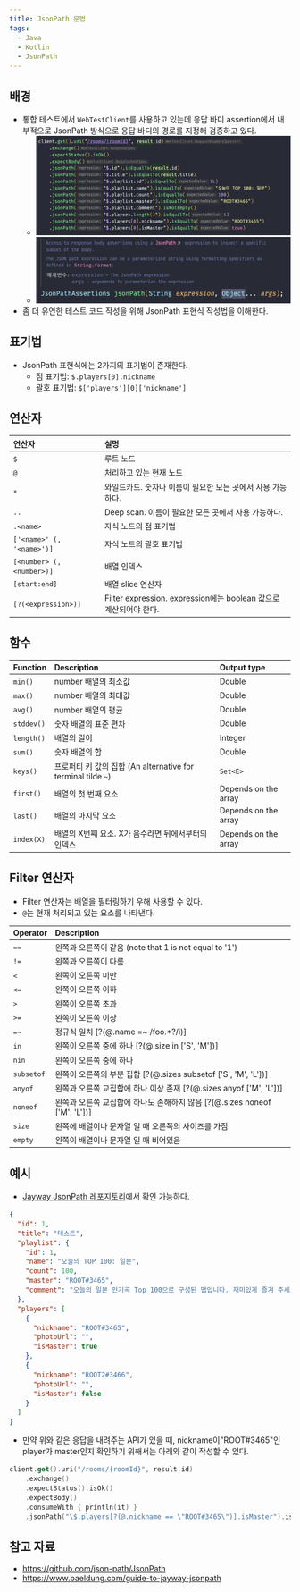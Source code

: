 ```yaml
---
title: JsonPath 문법
tags:
  - Java
  - Kotlin
  - JsonPath
---
```

## 배경

- 통합 테스트에서 `WebTestClient`를 사용하고 있는데 응답 바디 assertion에서 내부적으로 JsonPath 방식으로 응답 바디의 경로를 지정해 검증하고 있다.
	- ![](assets/Pasted%20image%2020241028194317.png)
	- ![](assets/Pasted%20image%2020241028194359.png)
- 좀 더 유연한 테스트 코드 작성을 위해 JsonPath 표현식 작성법을 이해한다.

## 표기법

- JsonPath 표현식에는 2가지의 표기법이 존재한다.
	- 점 표기법: `$.players[0].nickname`
	- 괄호 표기법: `$['players'][0]['nickname']`

## 연산자

| 연산자                       | 설명                                                    |
| :------------------------ | :---------------------------------------------------- |
| `$`                       | 루트 노드                                                 |
| `@`                       | 처리하고 있는 현재 노드                                         |
| `*`                       | 와일드카드. 숫자나 이름이 필요한 모든 곳에서 사용 가능하다.                    |
| `..`                      | Deep scan. 이름이 필요한 모든 곳에서 사용 가능하다.                    |
| `.<name>`                 | 자식 노드의 점 표기법                                          |
| `['<name>' (, '<name>')]` | 자식 노드의 괄호 표기법                                         |
| `[<number> (, <number>)]` | 배열 인덱스                                                |
| `[start:end]`             | 배열 slice 연산자                                          |
| `[?(<expression>)]`       | Filter expression. expression에는 boolean 값으로 계산되어야 한다. |

## 함수

| Function   | Description                                          | Output type          |
| :--------- | :--------------------------------------------------- | :------------------- |
| `min()`    | number 배열의 최소값                                       | Double               |
| `max()`    | number 배열의 최대값                                       | Double               |
| `avg()`    | number 배열의 평균                                        | Double               |
| `stddev()` | 숫자 배열의 표준 편차                                         | Double               |
| `length()` | 배열의 길이                                               | Integer              |
| `sum()`    | 숫자 배열의 합                                             | Double               |
| `keys()`   | 프로퍼티 키 값의 집합 (An alternative for terminal tilde `~`) | `Set<E>`             |
| `first()`  | 배열의 첫 번째 요소                                          | Depends on the array |
| `last()`   | 배열의 마지막 요소                                           | Depends on the array |
| `index(X)` | 배열의 X번쨰 요소. X가 음수라면 뒤에서부터의 인덱스                       | Depends on the array |

## Filter 연산자

- Filter 연산자는 배열을 필터링하기 우해 사용할 수 있다.
- `@`는 현재 처리되고 있는 요소를 나타낸다.

| Operator   | Description                                             |
| :--------- | :------------------------------------------------------ |
| `==`       | 왼쪽과 오른쪽이 같음 (note that 1 is not equal to '1')           |
| `!=`       | 왼쪽과 오른쪽이 다름                                             |
| `<`        | 왼쪽이 오른쪽 미만                                              |
| `<=`       | 왼쪽이 오른쪽 이하                                              |
| `>`        | 왼쪽이 오른쪽 초과                                              |
| `>=`       | 왼쪽이 오른쪽 이상                                              |
| `=~`       | 정규식 일치 [?(@.name =~ /foo.*?/i)]                         |
| `in`       | 왼쪽이 오른쪽 중에 하나 [?(@.size in ['S', 'M'])]                 |
| `nin`      | 왼쪽이 오른쪽 중에 하나                                           |
| `subsetof` | 왼쪽이 오른쪽의 부분 집합 [?(@.sizes subsetof ['S', 'M', 'L'])]    |
| `anyof`    | 왼쪽과 오른쪽 교집합에 하나 이상 존재 [?(@.sizes anyof ['M', 'L'])]     |
| `noneof`   | 왼쪽과 오른쪽 교집합에 하나도 존해하지 않음 [?(@.sizes noneof ['M', 'L'])] |
| `size`     | 왼쪽에 배열이나 문자열 일 때 오른쪽의 사이즈를 가짐                           |
| `empty`    | 왼쪽이 배열이나 문자열 일 때 비어있음                                   |

## 예시

- [Jayway JsonPath 레포지토리](https://github.com/json-path/JsonPath?tab=readme-ov-file#path-examples)에서 확인 가능하다.

```json
{  
  "id": 1,  
  "title": "테스트",  
  "playlist": {  
    "id": 1,  
    "name": "오늘의 TOP 100: 일본",  
    "count": 100,  
    "master": "ROOT#3465",  
    "comment": "오늘의 일본 인기곡 Top 100으로 구성된 맵입니다. 재미있게 즐겨 주세요!"  
  },  
  "players": [  
    {  
      "nickname": "ROOT#3465",  
      "photoUrl": "",  
      "isMaster": true  
    },  
    {  
      "nickname": "ROOT2#3466",  
      "photoUrl": "",  
      "isMaster": false  
    }  
  ]  
}
```

- 만약 위와 같은 응답을 내려주는 API가 있을 때, nickname이"ROOT#3465"인 player가 master인지 확인하기 위해서는 아래와 같이 작성할 수 있다.

```kotlin
client.get().uri("/rooms/{roomId}", result.id)  
    .exchange()  
    .expectStatus().isOk()  
    .expectBody()  
    .consumeWith { println(it) }  
    .jsonPath("\$.players[?(@.nickname == \"ROOT#3465\")].isMaster").isEqualTo(true)
```

## 참고 자료

- https://github.com/json-path/JsonPath
- https://www.baeldung.com/guide-to-jayway-jsonpath
